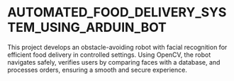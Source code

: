 # AUTOMATED_FOOD_DELIVERY_SYSTEM_USING_ARDUIN_BOT
This project develops an obstacle-avoiding robot with facial recognition for efficient food delivery in controlled settings. Using OpenCV, the robot navigates safely, verifies users by comparing faces with a database, and processes orders, ensuring a smooth and secure experience.
